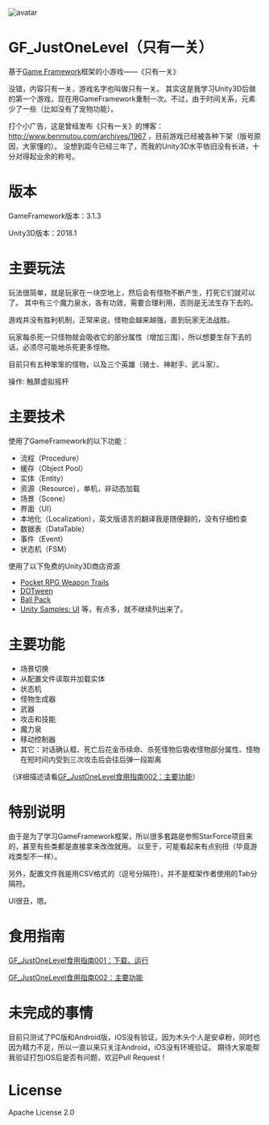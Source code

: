![avatar](http://www.benmutou.com/wp-content/uploads/2018/07/Snipaste_2018-07-25_17-24-29.png)


# GF_JustOneLevel（只有一关）
基于[Game Framework](https://github.com/EllanJiang/GameFramework)框架的小游戏——《只有一关》

没错，内容只有一关，游戏名字也叫做只有一关。
其实这是我学习Unity3D后做的第一个游戏，现在用GameFramework重制一次。不过，由于时间关系，元素少了一些（比如没有了宠物功能）。

打个小广告，这是曾经发布《只有一关》的博客：http://www.benmutou.com/archives/1967 ，目前游戏已经被各种下架（版号原因，大家懂的）。
没想到距今已经三年了，而我的Unity3D水平依旧没有长进，十分对得起业余的称号。

# 版本
GameFramework版本：3.1.3

Unity3D版本：2018.1

# 主要玩法
玩法很简单，就是玩家在一块空地上，然后会有怪物不断产生，打死它们就可以了。
其中有三个魔力泉水，各有功效，需要合理利用，否则是无法生存下去的。

游戏并没有胜利机制，正常来说，怪物会越来越强，直到玩家无法战胜。

玩家每杀死一只怪物就会吸收它的部分属性（增加三围），所以想要生存下去的话，必须尽可能地杀死更多怪物。

目前只有五种笨笨的怪物，以及三个英雄（骑士、神射手、武斗家）。

操作: 触屏虚拟摇杆

# 主要技术
使用了GameFramework的以下功能：
 - 流程（Procedure）
 - 缓存（Object Pool）
 - 实体（Entity）
 - 资源（Resource），单机，非动态加载
 - 场景（Scene）
 - 界面（UI）
 - 本地化（Localization），英文版语言的翻译我是随便翻的，没有仔细检查
 - 数据表（DataTable）
 - 事件（Event）
 - 状态机（FSM）

使用了以下免费的Unity3D商店资源
 - [Pocket RPG Weapon Trails](https://assetstore.unity.com/packages/tools/particles-effects/pocket-rpg-weapon-trails-2458)
 - [DOTween](https://assetstore.unity.com/packages/tools/animation/dotween-hotween-v2-27676)
 - [Ball Pack](https://assetstore.unity.com/packages/3d/props/ball-pack-446)
 - [Unity Samples: UI](https://assetstore.unity.com/packages/essentials/unity-samples-ui-25468)
 等，有点多，就不继续列出来了。
 
 # 主要功能
  - 场景切换
  - 从配置文件读取并加载实体
  - 状态机
  - 怪物生成器
  - 武器
  - 攻击和技能
  - 魔力泉
  - 移动控制器
  - 其它：对话确认框、死亡后花金币续命、杀死怪物后吸收怪物部分属性、怪物在短时间内受到三次攻击后会往后弹一段距离

 （详细描述请看[GF_JustOneLevel食用指南002：主要功能](http://www.benmutou.com/archives/2662)）

# 特别说明
由于是为了学习GameFramework框架，所以很多套路是参照StarForce项目来的，甚至有些类都是直接拿来改改就用。
以至于，可能看起来有点别扭（毕竟游戏类型不一样）。

另外，配置文件我是用CSV格式的（逗号分隔符），并不是框架作者使用的Tab分隔符。

UI很丑，嗯。

# 食用指南
[GF_JustOneLevel食用指南001：下载、运行](http://www.benmutou.com/archives/2660)

[GF_JustOneLevel食用指南002：主要功能](http://www.benmutou.com/archives/2662)

# 未完成的事情
目前只测试了PC版和Android版，iOS没有验证，因为木头个人是安卓粉，同时也因为精力不足，所以一直以来只关注Android，iOS没有环境验证。
期待大家能帮我验证打包iOS后是否有问题，欢迎Pull Request！

# License
Apache License 2.0
